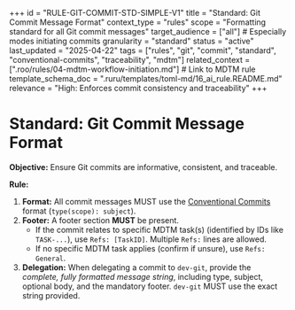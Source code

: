 +++
id = "RULE-GIT-COMMIT-STD-SIMPLE-V1"
title = "Standard: Git Commit Message Format"
context_type = "rules"
scope = "Formatting standard for all Git commit messages"
target_audience = ["all"] # Especially modes initiating commits
granularity = "standard"
status = "active"
last_updated = "2025-04-22"
tags = ["rules", "git", "commit", "standard", "conventional-commits", "traceability", "mdtm"]
related_context = [".roo/rules/04-mdtm-workflow-initiation.md"] # Link to MDTM rule
template_schema_doc = ".ruru/templates/toml-md/16_ai_rule.README.md"
relevance = "High: Enforces commit consistency and traceability"
+++

# Standard: Git Commit Message Format

**Objective:** Ensure Git commits are informative, consistent, and traceable.

**Rule:**

1.  **Format:** All commit messages MUST use the [Conventional Commits](https://www.conventionalcommits.org/) format (`type(scope): subject`).
2.  **Footer:** A footer section **MUST** be present.
    *   If the commit relates to specific MDTM task(s) (identified by IDs like `TASK-...`), use `Refs: [TaskID]`. Multiple `Refs:` lines are allowed.
    *   If no specific MDTM task applies (confirm if unsure), use `Refs: General`.
3.  **Delegation:** When delegating a commit to `dev-git`, provide the *complete, fully formatted message string*, including type, subject, optional body, and the mandatory footer. `dev-git` MUST use the exact string provided.